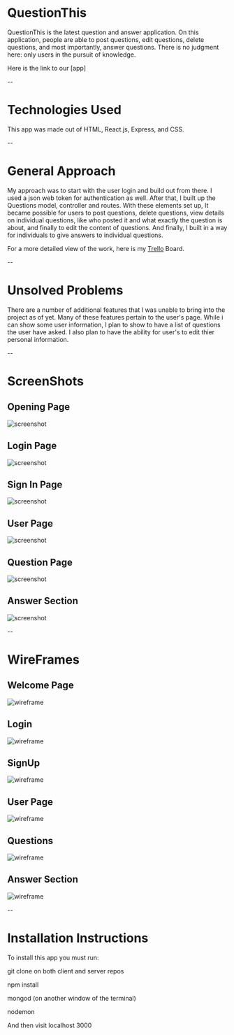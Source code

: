 # QuestionThis

QuestionThis is the latest question and answer application. On this application, people are able to post questions, edit questions, delete questions, and most importantly, answer questions.
There is no judgment here: only users in the pursuit of knowledge.

Here is the link to our [app]

--

# Technologies Used

This app was made out of HTML, React.js, Express, and CSS.

--

# General Approach

My approach was to start with the user login and build out from there. I used a json web token for authentication as well. After that, I built up the Questions model, controller and routes. With these elements set up, It became possible for users to post questions, delete questions, view details on individual questions, like who posted it and what exactly the question is about, and finally to edit the content of questions. And finally, I built in a way for individuals to give answers to individual questions.

For a more detailed view of the work, here is my [Trello](https://trello.com/b/oqc04sL4/project-4) Board.

--
# Unsolved Problems
There are a number of additional features that I was unable to bring into the project as of yet.
Many of these features pertain to the user's page. While i can show some user information, I plan to show to have a list of questions the user have asked. I also plan to have the ability for user's to edit thier personal information.

--

# ScreenShots

## Opening Page

![screenshot](images/ScreenShot-FrontPage.png)

## Login Page

![screenshot](images/ScreenShot-LogIn.png)

## Sign In Page

![screenshot](images/ScreenShot-SignUp.png)

## User Page

![screenshot](images/ScreenShot-UserPage.png)

## Question Page

![screenshot](images/ScreenShot-Questions.png)

## Answer Section
![screenshot](images/ScreenShot-AnswerSection.png)

--

# WireFrames

## Welcome Page
![wireframe](images/WelcomePage-wireframe.JPG)

## Login
![wireframe](images/Login-wireframe.JPG)

## SignUp
![wireframe](images/SignUp-wireframe.JPG)

## User Page
![wireframe](images/User-wireframe.JPG)

## Questions
![wireframe](images/QuestionPage-wireframe.JPG)

## Answer Section
![wireframe](images/AnswerSection-wireframe.JPG)

--
# Installation Instructions

To install this app you must run:

git clone on both client and server repos

npm install

mongod (on another window of the terminal)

nodemon

And then visit localhost 3000
